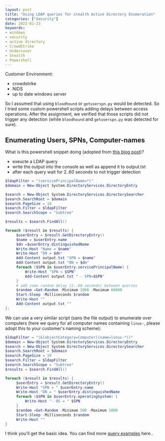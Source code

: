 ```yaml
---
layout: post
title: "Using LDAP queries for stealth Active Directory Enumeration"
categories: ["Security"]
date: 2023-01-23
keywords:
- windows
- security
- active directory
- CrowdStrike
- Undercover
- Stealth
- Powershell
---
```

Customer Environment:

- crowdstrike
- NIDS
- up to date windows server

So I assumed that using `bloodhound` or `getuserspn.py` would be detected. So I tried some custom powershell scripts adding delays between access operations. After the assignment, we verified that those scripts did not trigger any detection (while `bloodhound` and `getuserspn.py` was detected for sure).

## Enumerating Users, SPNs, Computer-names

What is this powershell snippet doing (adopted from [this blog post](https://blog.netwrix.com/2022/08/31/discovering-service-accounts-without-using-privileges/))?

- exeucte a LDAP query
- write the output into the console as well as append it to output.txt
- after each query wait for 2..60 seconds to not trigger detection

~~~ powershell
$ldapFilter = "(servicePrincipalName=*)"
$domain = New-Object System.DirectoryServices.DirectoryEntry

$search = New-Object System.DirectoryServices.DirectorySearcher
$search.SearchRoot = $domain
$search.PageSize = 10
$search.Filter = $ldapFilter
$search.SearchScope = "Subtree"

$results = $search.FindAll()

foreach ($result in $results) {
     $userEntry = $result.GetDirectoryEntry()
     $name = $userEntry.name
     $dn =$userEntry.distinguishedName
     Write-Host "Name = $name"
     Write-Host "DN = $dn"
     Add-Content output.txt "SPN = $name"
     Add-Content output.txt "DN = $dn"
     foreach ($SPN in $userEntry.servicePrincipalName) {
         Write-Host "SPN = $SPN"
         Add-Content output.txt " - SPN=$SPN"
     }
     # add some random delay (2..60 seconds) between queries
     $random =Get-Random -Minimum 2000 -Maximum 60000
     Start-Sleep -Milliseconds $random
     Write-Host ""
     Add-Content output.txt ""
}:
~~~

We can use a very similar script (sans the file output) to enumerate over computers (here we query for all computer names containing `linux-`, please adopt this to your customer's naming scheme):

~~~ powershell
$ldapFilter = "(&(objectCategory=Computer)(name=linux-*))"
$domain = New-Object System.DirectoryServices.DirectoryEntry
$search = New-Object System.DirectoryServices.DirectorySearcher
$search.SearchRoot = $domain
$search.PageSize = 10
$search.Filter = $ldapFilter
$search.SearchScope = "Subtree"
$results = $search.FindAll()

foreach ($result in $results) {
     $userEntry = $result.GetDirectoryEntry()
     Write-Host "SPN = " $userEntry.name
     Write-Host "DN = " $userEntry.distinguishedName
     foreach ($SPN in $userEntry.operatingSystem) {
         Write-Host "- OS = " $SPN
     }
     $random =Get-Random -Minimum 500 -Maximum 5000
     Start-Sleep -Milliseconds $random
     Write-Host ""
}
~~~

I think you'll get the basic idea. You can find more [query examples](https://podalirius.net/en/articles/useful-ldap-queries-for-windows-active-directory-pentesting/) here..
